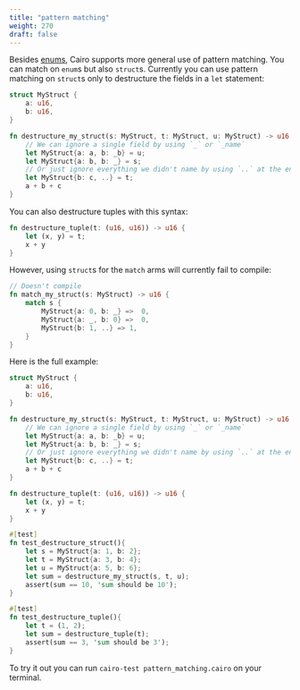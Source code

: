 ```yaml
---
title: "pattern matching"
weight: 270
draft: false
---
```


Besides [enums](../enums), Cairo supports more general use of pattern matching. You can match on `enum`s but also `struct`s.
Currently you can use pattern matching on `struct`s only to destructure the fields in a `let` statement:

```rust {.codebox}
struct MyStruct {
    a: u16,
    b: u16,
}

fn destructure_my_struct(s: MyStruct, t: MyStruct, u: MyStruct) -> u16 {
    // We can ignore a single field by using `_` or `_name`
    let MyStruct{a: a, b: _b} = u;
    let MyStruct{a: b, b: _} = s;
    // Or just ignore everything we didn't name by using `..` at the end
    let MyStruct{b: c, ..} = t;
    a + b + c
}
```

You can also destructure tuples with this syntax:

```rust {.codebox}
fn destructure_tuple(t: (u16, u16)) -> u16 {
    let (x, y) = t;
    x + y
}
```

However, using `struct`s for the `match` arms will currently fail to compile:

```rust {.codebox}
// Doesn't compile
fn match_my_struct(s: MyStruct) -> u16 {
    match s {
        MyStruct{a: 0, b: _} =>  0,
        MyStruct{a: _, b: 0} =>  0,
        MyStruct{b: 1, ..} => 1,
    }
}
```
Here is the full example:
```rust {.codebox}
struct MyStruct {
    a: u16,
    b: u16,
}

fn destructure_my_struct(s: MyStruct, t: MyStruct, u: MyStruct) -> u16 {
    // We can ignore a single field by using `_` or `_name`
    let MyStruct{a: a, b: _b} = u;
    let MyStruct{a: b, b: _} = s;
    // Or just ignore everything we didn't name by using `..` at the end
    let MyStruct{b: c, ..} = t;
    a + b + c
}

fn destructure_tuple(t: (u16, u16)) -> u16 {
    let (x, y) = t;
    x + y
}

#[test]
fn test_destructure_struct(){
    let s = MyStruct{a: 1, b: 2};
    let t = MyStruct{a: 3, b: 4};
    let u = MyStruct{a: 5, b: 6};
    let sum = destructure_my_struct(s, t, u);
    assert(sum == 10, 'sum should be 10');
}

#[test]
fn test_destructure_tuple(){
    let t = (1, 2);
    let sum = destructure_tuple(t);
    assert(sum == 3, 'sum should be 3');
}
```
To try it out you can run `cairo-test pattern_matching.cairo` on your terminal.
